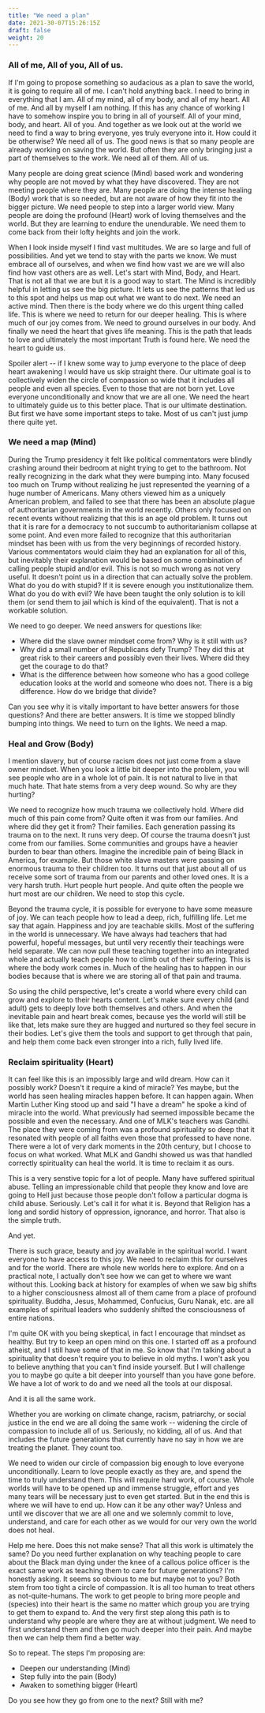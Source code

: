 ```yaml
---
title: "We need a plan"
date: 2021-30-07T15:26:15Z
draft: false
weight: 20
---
```

### All of me, All of you, All of us.

If I'm going to propose something so audacious as a plan to save the world, it is going to require all of me. I can't hold anything back. I need to bring in everything that I am. All of my mind, all of my body, and all of my heart. All of me. And all by myself I am nothing. If this has any chance of working I have to somehow inspire you to bring in all of yourself. All of your mind, body, and heart. All of you. And together as we look out at the world we need to find a way to bring everyone, yes truly everyone into it. How could it be otherwise? We need all of us. The good news is that so many people are already working on saving the world. But often they are only bringing just a part of themselves to the work. We need all of them. All of us.

Many people are doing great science (Mind) based work and wondering why people are not moved by what they have discovered. They are not meeting people where they are. Many people are doing the intense healing (Body) work that is so needed, but are not aware of how they fit into the bigger picture. We need people to step into a larger world view.  Many people are doing the profound (Heart) work of loving themselves and the world. But they are learning to endure the unendurable. We need them to come back from their lofty heights and join the work.

When I look inside myself I find vast multitudes. We are so large and full of possibilities. And yet we tend to stay with the parts we know. We must embrace all of ourselves, and when we find how vast we are we will also find how vast others are as well. Let's start with Mind, Body, and Heart. That is not all that we are but it is a good way to start. The Mind is incredibly helpful in letting us see the big picture. It lets us see the patterns that led us to this spot and helps us map out what we want to do next. We need an active mind. Then there is the body where we do this urgent thing called life. This is where we need to return for our deeper healing. This is where much of our joy comes from. We need to ground ourselves in our body. And finally we need the heart that gives life meaning. This is the path that leads to love and ultimately the most important Truth is found here. We need the heart to guide us.

Spoiler alert -- if I knew some way to jump everyone to the place of deep heart awakening I would have us skip straight there. Our ultimate goal is to collectively widen the circle of compassion so wide that it includes all people and even all species. Even to those that are not born yet. Love everyone unconditionally and know that we are all one. We need the heart to ultimately guide us to this better place. That is our ultimate destination. But first we have some important steps to take. Most of us can't just jump there quite yet.

### We need a map (Mind)

During the Trump presidency it felt like political commentators were blindly crashing around their bedroom at night trying to get to the bathroom. Not really recognizing in the dark what they were bumping into. Many focused too much on Trump without realizing he just represented the yearning of a huge number of Americans. Many others viewed him as a uniquely American problem, and failed to see that there has been an absolute plague of authoritarian governments in the world recently. Others only focused on recent events without realizing that this is an age old problem. It turns out that it is rare for a democracy to not succumb to authoritarianism collapse at some point. And even more failed to recognize that this authoritarian mindset has been with us from the very beginnings of recorded history. Various commentators would claim they had an explanation for all of this, but inevitably their explanation would be based on some combination of calling people stupid and/or evil. This is not so much wrong as not very useful. It doesn't point us in a direction that can actually solve the problem. What do you do with stupid? If it is severe enough you institutionalize them. What do you do with evil? We have been taught the only solution is to kill them (or send them to jail which is kind of the equivalent). That is not a workable solution.

We need to go deeper. We need answers for questions like:

* Where did the slave owner mindset come from? Why is it still with us?
* Why did a small number of Republicans defy Trump? They did this at great risk to their careers and possibly even their lives. Where did they get the courage to do that?
* What is the difference between how someone who has a good college education looks at the world and someone who does not. There is a big difference. How do we bridge that divide?

Can you see why it is vitally important to have better answers for those questions? And there are better answers. It is time we stopped blindly bumping into things. We need to turn on the lights. We need a map.

### Heal and Grow (Body)

I mention slavery, but of course racism does not just come from a slave owner mindset. When you look a little bit deeper into the problem, you will see people who are in a whole lot of pain. It is not natural to live in that much hate. That hate stems from a very deep wound. So why are they hurting?

We need to recognize how much trauma we collectively hold. Where did much of this pain come from? Quite often it was from our families. And where did they get it from? Their families. Each generation passing its trauma on to the next. It runs very deep. Of course the trauma doesn't just come from our families. Some communities and groups have a heavier burden to bear than others. Imagine the incredible pain of being Black in America, for example. But those white slave masters were passing on enormous trauma to their children too. It turns out that just about all of us receive some sort of trauma from our parents and other loved ones. It is a very harsh truth. Hurt people hurt people. And quite often the people we hurt most are our children. We need to stop this cycle.

Beyond the trauma cycle, it is possible for everyone to have some measure of joy. We can teach people how to lead a deep, rich, fulfilling life. Let me say that again. Happiness and joy are teachable skills. Most of the suffering in the world is unnecessary. We have always had teachers that had powerful, hopeful messages, but until very recently their teachings were held separate. We can now pull these teaching together into an integrated whole and actually teach people how to climb out of their suffering. This is where the body work comes in. Much of the healing has to happen in our bodies because that is where we are storing all of that pain and trauma.

So using the child perspective, let's create a world where every child can grow and explore to their hearts content. Let's make sure every child (and adult) gets to deeply love both themselves and others. And when the inevitable pain and heart break comes, because yes the world will still be like that, lets make sure they are hugged and nurtured so they feel secure in their bodies. Let's give them the tools and support to get through that pain, and help them come back even stronger into a rich, fully lived life.


### Reclaim spirituality (Heart)

It can feel like this is an impossibly large and wild dream. How can it possibly work? Doesn't it require a kind of miracle? Yes maybe, but the world has seen healing miracles happen before. It can happen again. When Martin Luther King stood up and said "I have a dream" he spoke a kind of miracle into the world. What previously had seemed impossible became the possible and even the necessary. And one of MLK's teachers was Gandhi. The place they were coming from was a profound spirituality so deep that it resonated with people of all faiths even those that professed to have none. There were a lot of very dark moments in the 20th century, but I choose to focus on what worked. What MLK and Gandhi showed us was that handled correctly spirituality can heal the world. It is time to reclaim it as ours.

This is a very senstive topic for a lot of people. Many have suffered spiritual abuse. Telling an impressionable child that people they know and love are going to Hell just because those people don't follow a particular dogma is child abuse. Seriously. Let's call it for what it is. Beyond that Religion has a long and sordid history of oppression, ignorance, and horror. That also is the simple truth.

And yet.

There is such grace, beauty and joy available in the spiritual world. I want everyone to have access to this joy. We need to reclaim this for ourselves and for the world. There are whole new worlds here to explore. And on a practical note, I actually don't see how we can get to where we want without this. Looking back at history for examples of when we saw big shifts to a higher consciousness almost all of them came from a place of profound spirituality. Buddha, Jesus, Mohammed, Confucius, Guru Nanak, etc. are all examples of spiritual leaders who suddenly shifted the consciousness of entire nations.

I'm quite OK with you being skeptical, in fact I encourage that mindset as healthy. But try to keep an open mind on this one. I started off as a profound atheist, and I still have some of that in me. So know that I'm talking about a spirituality that doesn't require you to believe in old myths. I won't ask you to believe anything that you can't find inside yourself. But I will challenge you to maybe go quite a bit deeper into yourself than you have gone before. We have a lot of work to do and we need all the tools at our disposal.

And it is all the same work.

Whether you are working on climate change, racism, patriarchy, or social justice in the end we are all doing the same work -- widening the circle of compassion to include all of us. Seriously, no kidding, all of us. And that includes the future generations that currently have no say in how we are treating the planet. They count too.

We need to widen our circle of compassion big enough to love everyone unconditionally. Learn to love people exactly as they are, and spend the time to truly understand them. This will require hard work, of course. Whole worlds will have to be opened up and immense struggle, effort and yes many tears will be necessary just to even get started. But in the end this is where we will have to end up.  How can it be any other way? Unless and until we discover that we are all one and we solemnly commit to love, understand, and care for each other as we would for our very own the world does not heal.

Help me here. Does this not make sense? That all this work is ultimately the same? Do you need further explanation on why teaching people to care about the Black man dying under the knee of a callous police officer is the exact same work as teaching them to care for future generations? I'm honestly asking. It seems so obvious to me but maybe not to you? Both stem from too tight a circle of compassion. It is all too human to treat others as not-quite-humans. The work to get people to bring more people and (species) into their heart is the same no matter which group you are trying to get them to expand to. And the very first step along this path is to understand why people are where they are at without judgment. We need to first understand them and then go much deeper into their pain. And maybe then we can help them find a better way.

So to repeat. The steps I'm proposing are:

* Deepen our understanding (Mind)
* Step fully into the pain (Body)
* Awaken to something bigger (Heart)

Do you see how they go from one to the next? Still with me?
